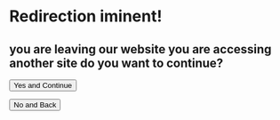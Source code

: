 <script>
    function StartRedirect() {
       // const urlParams = new URLSearchParams(window.location.search);
            var request = window.location.href.slice(window.location.href.indexOf('?') + 1);

            window.location.replace = request
    }
</script>

# Redirection iminent!

## you are leaving our website you are accessing another site do you want to continue?

<button onclick="StartRedirect()">Yes and Continue</button>

<button href=".">No and Back</button>
